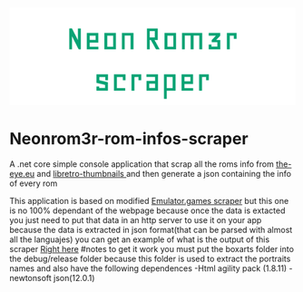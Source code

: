 
&emsp;&emsp;&emsp;&emsp;&emsp;&emsp;&emsp;&emsp;<img src="https://raw.githubusercontent.com/Gr3gorywolf/Neonrom3r-rom-infos-scraper/master/neonrom3r%20scraper/logo.png"/>
# Neonrom3r-rom-infos-scraper
A .net core simple console application that scrap all the roms info from <a  href="https://the-eye.eu/public/rom/">the-eye.eu</a>  and <a href="https://github.com/libretro-thumbnails/libretro-thumbnails"> libretro-thumbnails </a> and then generate a json containing the info of every rom 

This application is based on modified <a href="https://github.com/Gr3gorywolf/EmulatorGamesSuperscraper">Emulator.games scraper</a>  but this 
one is no 100% dependant of the webpage because once the data is extacted you just need to put that data in an http server to use it on your
app because the data is extracted in json format(that can be parsed with almost all the languajes) you can get an example of what is the output of this scraper <a href="https://github.com/Gr3gorywolf/NeonRom3r/tree/master/Rominfos">Right here</a>
#notes
to get it work you must put the boxarts folder into the debug/release folder because this folder is used to extract the portraits names
and also have the following dependences
-Html agility pack (1.8.11)
-newtonsoft json(12.0.1)

